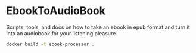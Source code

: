 # EbookToAudioBook
Scripts, tools, and docs on how to take an ebook in epub format and turn it into an audiobook for your listening pleasure
```bash
docker build -t ebook-processor .
